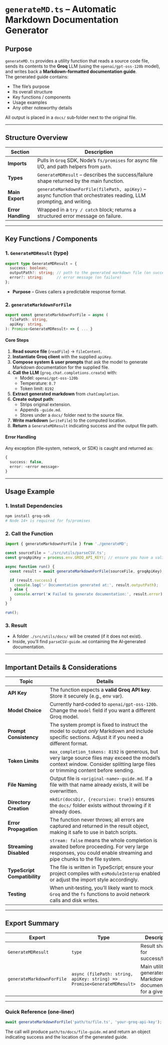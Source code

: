 # `generateMD.ts` – Automatic Markdown Documentation Generator

## Purpose
`generateMD.ts` provides a utility function that reads a source code file, sends its contents to the **Groq** LLM (using the `openai/gpt-oss-120b` model), and writes back a **Markdown‑formatted documentation guide**.  
The generated guide contains:

- The file’s purpose  
- Its overall structure  
- Key functions / components  
- Usage examples  
- Any other noteworthy details  

All output is placed in a `docs/` sub‑folder next to the original file.

---

## Structure Overview

| Section | Description |
|---------|-------------|
| **Imports** | Pulls in `Groq` SDK, Node’s `fs/promises` for async file I/O, and path helpers from `path`. |
| **Types** | `GenerateMDResult` – describes the success/failure shape returned by the main function. |
| **Main Export** | `generateMarkdownForFile(filePath, apiKey)` – async function that orchestrates reading, LLM prompting, and writing. |
| **Error Handling** | Wrapped in a `try / catch` block; returns a structured error message on failure. |

---

## Key Functions / Components

### 1. `GenerateMDResult` (type)

```ts
export type GenerateMDResult = {
  success: boolean;
  outputPath?: string; // path to the generated markdown file (on success)
  error?: string;      // error message (on failure)
};
```

- **Purpose** – Gives callers a predictable response format.

### 2. `generateMarkdownForFile`

```ts
export const generateMarkdownForFile = async (
  filePath: string,
  apiKey: string,
): Promise<GenerateMDResult> => { ... }
```

#### Core Steps

1. **Read source file** (`readFile`) → `fileContent`.
2. **Instantiate Groq client** with the supplied `apiKey`.
3. **Compose system & user prompts** that ask the model to generate Markdown documentation for the supplied file.
4. **Call the LLM** (`groq.chat.completions.create`) with:
   - Model: `openai/gpt-oss-120b`
   - Temperature: `0.7`
   - Token limit: `8192`
5. **Extract generated markdown** from `chatCompletion`.
6. **Create output path**:
   - Strips original extension.
   - Appends `-guide.md`.
   - Stores under a `docs/` folder next to the source file.
7. **Write markdown** (`writeFile`) to the computed location.
8. **Return** a `GenerateMDResult` indicating success and the output file path.

#### Error Handling

Any exception (file‑system, network, or SDK) is caught and returned as:

```ts
{
  success: false,
  error: <error message>
}
```

---

## Usage Example

### 1. Install Dependencies

```bash
npm install groq-sdk
# Node 14+ is required for fs/promises
```

### 2. Call the Function

```ts
import { generateMarkdownForFile } from './generateMD';

const sourceFile = './src/utils/parseCSV.ts';
const groqApiKey = process.env.GROQ_API_KEY!; // ensure you have a valid key

async function run() {
  const result = await generateMarkdownForFile(sourceFile, groqApiKey);

  if (result.success) {
    console.log('✅ Documentation generated at:', result.outputPath);
  } else {
    console.error('❌ Failed to generate documentation:', result.error);
  }
}

run();
```

### 3. Result

- A folder `./src/utils/docs/` will be created (if it does not exist).
- Inside, you’ll find `parseCSV-guide.md` containing the AI‑generated documentation.

---

## Important Details & Considerations

| Topic | Details |
|-------|---------|
| **API Key** | The function expects a **valid Groq API key**. Store it securely (e.g., env var). |
| **Model Choice** | Currently hard‑coded to `openai/gpt-oss-120b`. Change the `model` field if you want a different Groq model. |
| **Prompt Consistency** | The system prompt is fixed to instruct the model to output *only* Markdown and include specific sections. Adjust it if you need a different format. |
| **Token Limits** | `max_completion_tokens: 8192` is generous, but very large source files may exceed the model’s context window. Consider splitting large files or trimming content before sending. |
| **File Naming** | Output file is `<original‑name>-guide.md`. If a file with that name already exists, it will be overwritten. |
| **Directory Creation** | `mkdir(docsDir, {recursive: true})` ensures the `docs/` folder exists without throwing if it already does. |
| **Error Propagation** | The function never throws; all errors are captured and returned in the result object, making it safe to use in batch scripts. |
| **Streaming Disabled** | `stream: false` means the whole completion is awaited before proceeding. For very large responses, you could enable streaming and pipe chunks to the file system. |
| **TypeScript Compatibility** | The file is written in TypeScript; ensure your project compiles with `esModuleInterop` enabled or adjust the import style accordingly. |
| **Testing** | When unit‑testing, you’ll likely want to mock `Groq` and the `fs` functions to avoid network calls and disk writes. |

---

## Export Summary

| Export | Type | Description |
|--------|------|-------------|
| `GenerateMDResult` | `type` | Result shape for success/failure. |
| `generateMarkdownForFile` | `async (filePath: string, apiKey: string) => Promise<GenerateMDResult>` | Main utility that generates Markdown documentation for a given file. |

---

### Quick Reference (one‑liner)

```ts
await generateMarkdownForFile('path/to/file.ts', 'your-groq-api-key');
```

The call will produce `path/to/docs/file-guide.md` and return an object indicating success and the location of the generated guide.
